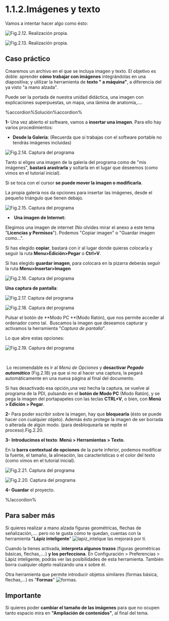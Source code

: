 # 1.1.2.Imágenes y texto

Vamos a intentar hacer algo como ésto:

![Fig.2.12. Realización propia.](img/corola.JPG)

![Fig.2.13. Realización propia.](img/portada_ud.JPG)

## Caso práctico

Crearemos un archivo en el que se incluya imagen y texto. El objetivo es doble: aprender **cómo trabajar con imágenes** integrándolas en una diapositiva; y utilizar la herramienta de **texto " a máquina"**, a diferencia del ya visto "a mano alzada".

Puede ser la portada de nuestra unidad didáctica, una imagen con explicaciones superpuestas, un mapa, una lámina de anatomía,....

%accordion%Solución%accordion%

**1-** Una vez abierto el software, vamos a **insertar una imagen**. Para ello hay varios procedimientos:

*   **Desde la Galería**: (Recuerda que si trabajas con el software portable no tendrás imágenes incluidas)


![Fig.2.14. Captura del programa](img/galeria.JPG)

Tanto si eliges una imagen de la galería del programa como de "mis imágenes", **bastará arastrarla** y soltarla en el lugar que deseemos (como vimos en el tutorial inicial).

Si se toca con el cursor **se puede mover la imagen o modificarla**.

La propia galería nos da opciones para insertar las imágenes, desde el pequeño triángulo que tienen debajo.


![Fig.2.15. Captura del programa](img/galeria1.JPG)




*    **Una imagen de Internet:**

Elegimos una imagen de internet (No olvides mirar el anexo a este tema "**Licencias y Permisos**"). Podemos "Copiar imagen" o "Guardar imagen como...".

Si has elegido **copiar**, bastará con ir al lugar donde quieras colocarla y seguir la ruta **Menu>Edición>Pegar** o **Ctrl+V**.

Si has elegido **guardar imagen**, para colocara en la pizarra deberás seguir la ruta **Menu>Insertar>Imagen**


![Fig.2.16. Captura del programa](img/imagen1.JPG)




**Una captura de pantalla**:


![Fig.2.17. Captura del programa](img/captura.JPG)





![Fig.2.18. Captura del programa](img/Captura2.JPG)




Pulsar el botón de **Modo PC **(Modo Ratón), que nos permite acceder al ordenador como tal.  Buscamos la imagen que deseamos capturar y activamos la herramienta "_Captura de pantalla_".  

Lo que abre estas opciones:


![Fig.2.19. Captura del programa](img/Captura1.JPG)


 

 Lo recomendable es ir al _Menú de Opciones_ y **desactivar _Pegado_ _automático_** (Fig.2.18) ya que si no al hacer una captura, la pegará automáticamente en una nueva página al final del documento.

Si has desactivado esa opción,una vez hecha la captura, se vuelve al programa de la PDI, pulsando en el **botón de Modo PC** (Modo Ratón), y se pega la imagen del portapapeles con las teclas **CTRL+V**, o bien, con **Menú > Edición > Pegar**.

**2-** Para poder escribir sobre la imagen, hay que **bloquearla** (ésto se puede hacer con cualquier objeto). Además ésto protege la imagen de ser borrada o alterada de algún modo. (para desbloquearla se repite el proceso).Fig.2.20.

**3-** **Introducimos el texto**: **Menú > Herramientas > Texto.**

En la **barra contextual de opciones** de la parte inferior, podemos modificar la fuente, el tamaño, la alineación, las características o el color del texto (como vimos en el tutorial inicial).  


![Fig.2.21. Captura del programa](img/herramientas.JPG)





![Fig.2.20. Captura del programa](img/bloquear.JPG)




**4- Guardar** el proyecto.


%/accordion%


## Para saber más


Si quieres realizar a mano alzada figuras geométricas, flechas de señalización,.... pero no te gusta cómo te quedan, cuentas con la herramienta "**Lápiz inteligente**" ![lapiz_intel](img/lapiz_intel.JPG)que las mejorará por tí.


Cuando la tienes activada, **interpreta algunos trazos** (figuras geométricas básicas, flechas,....) **y los perfecciona**. En Configuración > Preferencias > Lápiz inteligente, podrás ver las posibilidades de esta herramienta. También borra cualquier objeto realizando una x sobre él.


Otra herramienta que permite introducir objetos similares (formas básica, flechas,...) es "**Formas**" ![formas](img/formas.JPG).


## Importante

Si quieres poder **cambiar el tamaño de las imágenes** para que no ocupen tanto espacio mira en **"Ampliación de contenidos"**, al final del tema.

